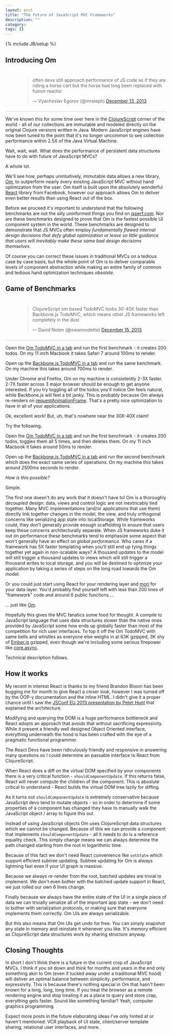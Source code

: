 ```yaml
---
layout: post
title: "The Future of JavaScript MVC Frameworks"
description: ""
category: 
tags: []
---
```

{% include JB/setup %}

## Introducing Om

<div style="padding: 10px 0px 10px 45px; border-bottom: 1px solid
#ccc;">
<blockquote class="twitter-tweet" lang="en"><p>often devs still approach performance of JS code as if they are riding a horse cart but the horse had long been replaced with fusion reactor</p>&mdash; Vyacheslav Egorov (@mraleph) <a href="https://twitter.com/mraleph/statuses/411549064787152896">December 13, 2013</a></blockquote>
<script async src="//platform.twitter.com/widgets.js"
charset="utf-8"></script>
</div>

We've known this for some time over here in the
[ClojureScript](http://github.com/clojure/clojurescript) corner of the
world - all of our collections are immutable and modeled directly on
the original Clojure versions written in Java. Modern JavaScript
engines have now been tuned to the point that it's no longer uncommon
to see collection performance within 2.5X of the Java Virtual Machine.

Wait, wait, wait. What does the performance of persistent data structures have
to do with future of JavaScript MVCs?

A whole lot.

We'll see how, perhaps unintuitively, immutable data allows a new
library, [Om](http://github.com/swannodette/om), to outperform nearly
every existing JavaScript MVC without hand optimization from the
user. Om itself is built upon the absolutely wonderful
[React](http://facebook.github.io/react/) library from Facebook,
however our approach allows Om to deliver even better results than
using React out of the box.

Before we proceed it's important to understand that the following
benchmarks are not the silly uninformed things you find on
[jsperf.com](http://jsperf.com). Nor are these benchmarks designed to
prove that Om is the fastest possible UI component system in the
world. These benchmarks are designed to demonstrate that JS MVCs often
employ *fundamentally flawed internal design decisions that defy global
optimization or leave so little guidance that users will inevitably
make these same bad design decisions themselves*.

Of course you can correct these issues in traditional MVCs on a
tedious case by case basis, but the whole point of Om is to deliver
comparable levels of component abstraction while making an entire
family of common and tedious hand optimization techniques *obsolete*.

## Game of Benchmarks

<div style="padding: 10px 0px 10px 45px; border-bottom: 1px solid
#ccc;">
<blockquote class="twitter-tweet" lang="en"><p>ClojureScript om based TodoMVC looks 30-40X faster than Backbone.js TodoMVC, which means other JS frameworks left completely in the dust</p>&mdash; David Nolen (@swannodette) <a href="https://twitter.com/swannodette/statuses/412033352699744256">December 15, 2013</a></blockquote>
<script async src="//platform.twitter.com/widgets.js"
charset="utf-8"></script>
</div>

Open the [Om TodoMVC in a tab]() and run the first benchmark - it creates
200 todos. On my 11 inch Macbook it takes Safari 7 around 100ms to render.

Open up the [Backbone.js TodoMVC in a tab]() and run the same
 benchmark.  On my machine this takes around 700ms to render.

Under Chrome and Firefox, Om on my machine is consistently 2-3X
faster. 2-7X faster across 3 major browser should be enough to get
anyone interested. If you try toggling all of the todos you'll notice
Om feels natural, while Backbone.js will feel a bit janky. This is
probably because Om always re-renders on
[requestAnimationFrame](http://www.paulirish.com/2011/requestanimationframe-for-smart-animating/). That's
a pretty nice optimization to have in all of your applications.

Ok, excellent work! But, uh, that's nowhere near the 30X-40X claim!

Try the following.

Open the [Om TodoMVC in a tab]() and run the first benchmark - it creates
200 todos, toggles them all 5 times, and then deletes them. On my 11
inch Macbook it takes around 50ms to render.

Open up the [Backbone.js TodoMVC in a tab]() and run the second benchmark
which does the exact same series of operations. On my machine this
takes around 2500ms seconds to render.

*How is this possible?*

Simple.

The first one doesn't do any work that it doesn't have to! Om is a
thoroughly *decoupled* design: data, views and control logic are not
inextricably tied together. Many MVC implementations (and/or
applications that use them) directly link together changes in the
model, the view, and truly orthogonal concerns like serializing app
state into localStorage. While frameworks could, they don't generally
provide enough scaffolding to ensure that users keep these concerns
architecturally separate. When JS frameworks duke it out on
performance these benchmarks tend to emphasize some aspect that won't
generally have an effect on *global performance*. Who cares if a
framework has 5X faster templating when you'll still end up tying
things together yet again in non-scalable ways? A thousand updates to the
model will still trigger a thousand updates to views which will still
trigger a thousand writes to local storage, and you will be destined
to optimize your application by taking a series of steps on the long
road towards the Om model.

Or you could just start using React for your rendering layer and
[mori](http://swannodette.github.io/mori/) for your data layer. You'd
probably find yourself left with less than 200 lines of "framework"
code and around 6 public functions ...

... just like [Om](http://github.com/swannodette/om/blob/master/src/om/core.cljs).

Hopefully this gives the MVC fanatics some food for thought. A compile
to JavaScript language that uses data structures slower than the
native ones provided by JavaScript some how ends up globally faster
than most of the competition for rich user interfaces. To top it off
the Om TodoMVC with same bells and whistles as everyone else weighs in
at 63K gzipped, 3K shy of [Ember.js](http://emberjs.com) gzipped, even
though we're including some serious firepower like
[core.async](http://github.com/clojure/core.async).

Technical description follows.

## How it works

My recent in interest React is thanks to my friend Brandon Bloom has
been bugging me for month to give React a closer look, however I was
turned off by the OOP-y documentation and the inline HTML. I didn't
give it a proper chance until I saw the
[JSConf EU 2013 presentation by Peter Hunt](http://2013.jsconf.eu/speakers/pete-hunt-react-rethinking-best-practices.html)
that explained the architecture.

Modifying and querying the DOM is a huge performance bottleneck and
React adopts an approach that avoids that without sacrificing
expressivity. While it present a friendly well designed Object
Oriented interface, everything underneath the hood is has been crafted
with the eye of a pragmatic functional programmer.

The React Devs have been ridiculously friendly and responsive in
answering many questions so I could determine an passable interface to
React from ClojureScript.

When React does a diff on the virtual DOM specified by your
components there is a very critical function -
`shouldComponentUpdate`. If this returns false, React will never
compute the children of the component. This is aboslute critical to
understand - React builds the virtual DOM tree lazily for diffing.

As it turns out `shouldComponentUpdate` is extremely conservative
because JavaScript devs tend to mutate objects - so in order to
determine if some properties of a component has changed they have to
manually walk the JavaScript object / array to figure this out.

Instead of using JavaScript objects Om uses ClojureScript data
structures which we cannot be changed. Because of this we can provide
a component that implements `shouldComponentUpdate` - all it needs to
do is a reference equality check. This simply change means we can
always determine the path changed starting from the root in
logarithmic time.

Because of this fact we don't need React convenience like `setState`
which support efficient subtree updating. Subtree updating for Om is
always lightning fast even if your UI graph is massive.

Because we always re-render from the root, batched updates are trivial
to implement. We don't even bother with the batched update support in
React, we just rolled our own 6 lines change.

Finally because we always have the entire state of the UI in a single
piece of data we can trivially serialize all of the important app
state - we don't need to bother with serialization protocols, or
making sure that everyone implements them correctly. Om UIs are always
serializable.

But this also means that Om UIs get undo for free. You can simply
snapshot any state in memory and reinstate it whenever you like. It's
memory efficient as ClojureScript data structures work by sharing
structure anyway.

## Closing Thoughts

In short I don't think there is a future in the current crop of
JavaScript MVCs. I think if you sit down and think for months and
years in the end only something akin to Om (even if tucked away under
a traditional MVC hood) will deliver an optimal balance between
simplicity, performance, and expressivity. This is because there's
nothing special in Om that hasn't been known for a long, long, long
time. If you treat the browser as a remote rendering engine and stop
treating it as a place to query and store crap, everything gets
faster. Sound like something familiar? Yeah, computer graphics
programming.

Expect more posts in the future elaborating ideas I've only hinted at
or haven't mentioned: VCR playback of UI state, client/server template
sharing, relational user interfaces, and more.
